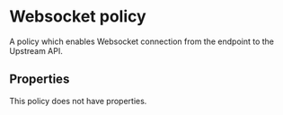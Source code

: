 # Websocket policy

A policy which enables Websocket connection from the endpoint to the Upstream
API.

## Properties

This policy does not have properties.
